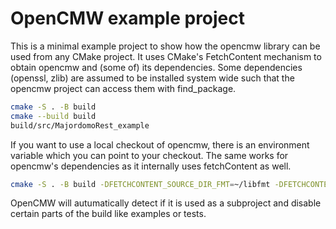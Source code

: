 # OpenCMW example project

This is a minimal example project to show how the opencmw library can be used from any CMake project.
It uses CMake's FetchContent mechanism to obtain opencmw and (some of) its dependencies.
Some dependencies (openssl, zlib) are assumed to be installed system wide such that the opencmw project can access them with find_package.

``` bash
cmake -S . -B build
cmake --build build
build/src/MajordomoRest_example
```

If you want to use a local checkout of opencmw, there is an environment variable which you can point to your checkout.
The same works for opencmw's dependencies as it internally uses fetchContent as well.

``` bash
cmake -S . -B build -DFETCHCONTENT_SOURCE_DIR_FMT=~/libfmt -DFETCHCONTENT_SOURCE_DIR_OPENCMW-CPP=~/opencmw-cpp
```

OpenCMW will autumatically detect if it is used as a subproject and disable certain parts of the build like examples or tests.
